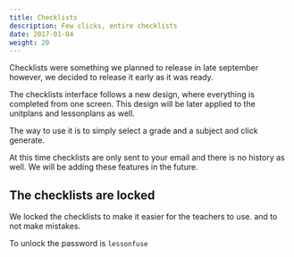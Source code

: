 ```yaml
---
title: Checklists
description: Few clicks, entire checklists
date: 2017-01-04
weight: 20
---
```


Checklists were something we planned to release in late september however, we decided to release it early as it was ready.

The checklists interface follows a new design, where everything is completed from one screen. This design will be later applied to the unitplans and lessonplans as well.

The way to use it is to simply select a grade and a subject and click generate.

At this time checklists are only sent to your email and there is no history as well. We will be adding these features in the future.

## The checklists are locked

We locked the checklists to make it easier for the teachers to use. and to not make mistakes.

To unlock the password is `lessonfuse`
